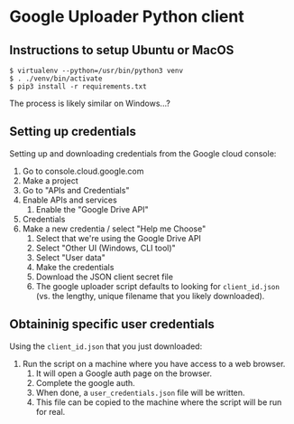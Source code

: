 # Google Uploader Python client

## Instructions to setup Ubuntu or MacOS

```
$ virtualenv --python=/usr/bin/python3 venv
$ . ./venv/bin/activate
$ pip3 install -r requirements.txt
```

The process is likely similar on Windows...?

## Setting up credentials

Setting up and downloading credentials from the Google cloud console:

1. Go to console.cloud.google.com
1. Make a project
1. Go to "APIs and Credentials"
1. Enable APIs and services
   1. Enable the "Google Drive API"
1. Credentials
1. Make a new credentia / select "Help me Choose"
   1. Select that we're using the Google Drive API
   1. Select "Other UI (Windows, CLI tool)"
   1. Select "User data"
   1. Make the credentials
   1. Download the JSON client secret file
   1. The google uploader script defaults to looking for
      `client_id.json` (vs. the lengthy, unique filename that you
      likely downloaded).

## Obtaininig specific user credentials

Using the `client_id.json` that you just downloaded:

1. Run the script on a machine where you have access to a web browser.
   1. It will open a Google auth page on the browser.
   1. Complete the google auth.
   1. When done, a `user_credentials.json` file will be written.
   1. This file can be copied to the machine where the script will be
      run for real.
